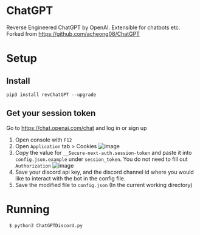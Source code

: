 # ChatGPT
Reverse Engineered ChatGPT by OpenAI. Extensible for chatbots etc. Forked from https://github.com/acheong08/ChatGPT

# Setup
## Install
`pip3 install revChatGPT --upgrade`
## Get your session token
Go to https://chat.openai.com/chat and log in or sign up
1. Open console with `F12`
2. Open `Application` tab > Cookies
![image](https://user-images.githubusercontent.com/36258159/205494773-32ef651a-994d-435a-9f76-a26699935dac.png)
3. Copy the value for `__Secure-next-auth.session-token` and paste it into `config.json.example` under `session_token`. You do not need to fill out `Authorization`
![image](https://user-images.githubusercontent.com/36258159/205495076-664a8113-eda5-4d1e-84d3-6fad3614cfd8.png)
4. Save your discord api key, and the discord channel id where you would like to interact with the bot in the config file.
5. Save the modified file to `config.json` (In the current working directory)


# Running
```
 $ python3 ChatGPTDiscord.py            

